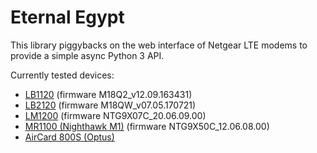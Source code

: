 # Eternal Egypt

This library piggybacks on the web interface of Netgear LTE modems to provide a simple async Python 3 API.

Currently tested devices:
* [LB1120](https://www.netgear.com/home/mobile-wifi/lte-modems/lb1120/) (firmware M18Q2_v12.09.163431)
* [LB2120](https://www.netgear.com/au/home/mobile-wifi/lte-modems/lb2120/) (firmware M18QW_v07.05.170721)
* [LM1200](https://www.netgear.com/home/mobile-wifi/lte-modems/lm1200/) (firmware NTG9X07C_20.06.09.00)
* [MR1100 (Nighthawk M1)](https://www.netgear.com/home/mobile-wifi/hotspots/mr1100/) (firmware NTG9X50C_12.06.08.00)
* [AirCard 800S (Optus)](https://www.netgear.com/support/product/ac800s_optus)
